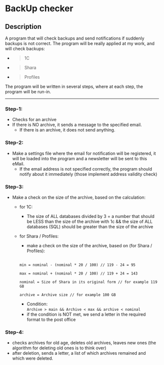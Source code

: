 # BackUp checker

## Description
A program that will check backups and send notifications if suddenly backups is not correct. The program will be really applied at my work, and will check backups:
+ > 1C
+ > Shara
+ > Profiles

The program will be written in several steps, where at each step, the program will be run-in.

---

### Step-1:
+ Checks for an archive
+ If there is NO archive, it sends a message to the specified email.
  - If there is an archive, it does not send anything.

### Step-2:
+ Make a settings file where the email for notification will be registered, it will be loaded into the program and a newsletter will be sent to this eMail.
  - If the email address is not specified correctly, the program should notify about it immediately (those implement address validity check)

### Step-3:
+ Make a check on the size of the archive, based on the calculation:
  - for 1C:
    - The size of ALL databases divided by 3 = a number that should be LESS than the size of the archive with 1c && the size of ALL databases (SQL) should be greater than the size of the archive

  - for Shara / Profiles:
    - make a check on the size of the archive, based on (for Shara / Profiles):
    <br>
    
    `min = nominal - (nominal * 20 / 100) // 119 - 24 = 95`
  
    `max = nominal + (nominal * 20 / 100) // 119 + 24 = 143`
  
    `nominal = Size of Shara in its original form // for example 119 GB`
  
    `archive = Archive size // for example 100 GB`
  
    - Condition:<br>
    `Archive > main && Archive < max && archive < nominal`
    - if the condition is NOT met, we send a letter in the required format to the post office

### Step-4:
  - checks archives for old age, deletes old archives, leaves new ones (the algorithm for deleting old ones is to think over)
  - after deletion, sends a letter, a list of which archives remained and which were deleted.
